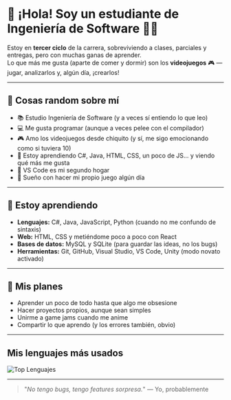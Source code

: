 # 👋 ¡Hola! Soy un estudiante de Ingeniería de Software 👨‍💻

Estoy en **tercer ciclo** de la carrera, sobreviviendo a clases, parciales y entregas, pero con muchas ganas de aprender.  
Lo que más me gusta (aparte de comer y dormir) son los **videojuegos** 🎮 — jugar, analizarlos y, algún día, ¡crearlos!

---

## 🧠 Cosas random sobre mí

- 📚 Estudio Ingeniería de Software (y a veces sí entiendo lo que leo)
- 💻 Me gusta programar (aunque a veces pelee con el compilador)
- 🎮 Amo los videojuegos desde chiquito (y sí, me sigo emocionando como si tuviera 10)
- 🧪 Estoy aprendiendo C#, Java, HTML, CSS, un poco de JS... y viendo qué más me gusta
- 🔧 VS Code es mi segundo hogar
- 🧠 Sueño con hacer mi propio juego algún día

---

## 🚀 Estoy aprendiendo

- **Lenguajes:** C#, Java, JavaScript, Python (cuando no me confundo de sintaxis)
- **Web:** HTML, CSS y metiéndome poco a poco con React
- **Bases de datos:** MySQL y SQLite (para guardar las ideas, no los bugs)
- **Herramientas:** Git, GitHub, Visual Studio, VS Code, Unity (modo novato activado)

---

## 🎯 Mis planes

- Aprender un poco de todo hasta que algo me obsesione
- Hacer proyectos propios, aunque sean simples
- Unirme a game jams cuando me anime
- Compartir lo que aprendo (y los errores también, obvio)

---

##  Mis lenguajes más usados

<img align="center" src="https://github-readme-stats.vercel.app/api/top-langs/?username=Nate318&layout=donut&langs_count=6&theme=dark" alt="Top Lenguajes" />

---

> "*No tengo bugs, tengo features sorpresa.*" — Yo, probablemente
> 

